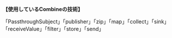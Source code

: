 **【使用しているCombineの技術】**

「PassthroughSubject」「publisher」「zip」「map」「collect」「sink」「receiveValue」「filter」「store」「send」
